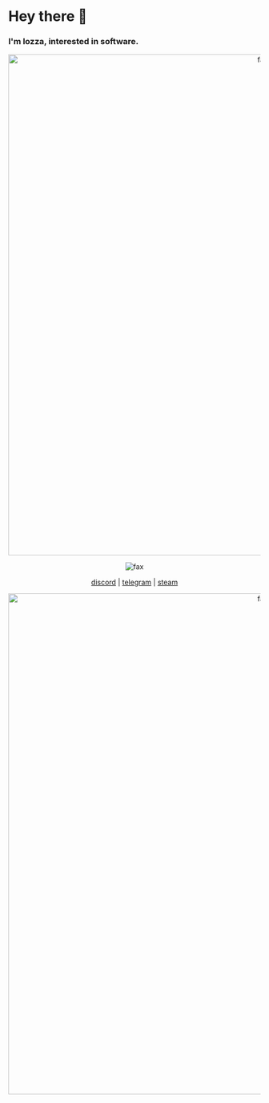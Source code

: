 # Hey there 👋
### I'm lozza, interested in software.

<p align="center">  
  <img src="https://cdn.discordapp.com/attachments/631162287968747550/762808835546808360/line.gif" alt="fax" width="1000" height="">
</p>
<p align="center">  
  <img src="https://komarev.com/ghpvc/?username=qro&color=lightgrey" alt="fax" width="" height="">
</p>
<p align="center">
    <a href="https://discord.com/users/289990779697496064">discord</a>
    |
    <a href="https://t.me/qro86">telegram</a>
    |
    <a href="https://steamcommunity.com/id/lxw20367/">steam</a>
</p>
<p align="center">  
  <img src="https://cdn.discordapp.com/attachments/631162287968747550/762808835546808360/line.gif" alt="fax" width="1000" height="">
</p>
